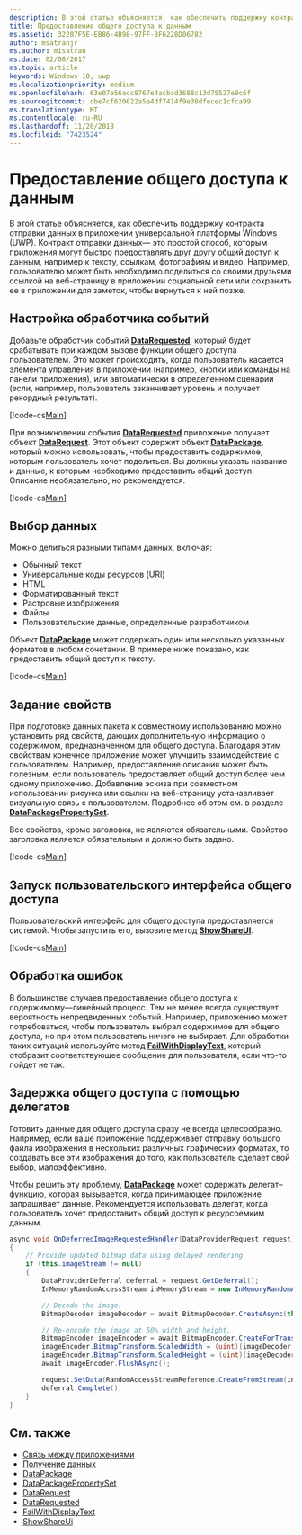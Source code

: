 ```yaml
---
description: В этой статье объясняется, как обеспечить поддержку контракта отправки данных в приложении универсальной платформы Windows (UWP).
title: Предоставление общего доступа к данным
ms.assetid: 32287F5E-EB86-4B98-97FF-8F6228D06782
author: msatranjr
ms.author: misatran
ms.date: 02/08/2017
ms.topic: article
keywords: Windows 10, uwp
ms.localizationpriority: medium
ms.openlocfilehash: 63e07e56acc8767e4acbad3688c13d75527e9c6f
ms.sourcegitcommit: cbe7cf620622a5e4df7414f9e38dfecec1cfca99
ms.translationtype: MT
ms.contentlocale: ru-RU
ms.lasthandoff: 11/20/2018
ms.locfileid: "7423524"
---
```

# <a name="share-data"></a>Предоставление общего доступа к данным


В этой статье объясняется, как обеспечить поддержку контракта отправки данных в приложении универсальной платформы Windows (UWP). Контракт отправки данных— это простой способ, которым приложения могут быстро предоставлять друг другу общий доступ к данным, например к тексту, ссылкам, фотографиям и видео. Например, пользователю может быть необходимо поделиться со своими друзьями ссылкой на веб-страницу в приложении социальной сети или сохранить ее в приложении для заметок, чтобы вернуться к ней позже.

## <a name="set-up-an-event-handler"></a>Настройка обработчика событий

Добавьте обработчик событий [**DataRequested**](https://msdn.microsoft.com/library/windows/apps/Windows.ApplicationModel.DataTransfer.DataTransferManager.DataRequested), который будет срабатывать при каждом вызове функции общего доступа пользователем. Это может происходить, когда пользователь касается элемента управления в приложении (например, кнопки или команды на панели приложения), или автоматически в определенном сценарии (если, например, пользователь заканчивает уровень и получает рекордный результат).

[!code-cs[Main](./code/share_data/cs/MainPage.xaml.cs#SnippetPrepareToShare)]

При возникновении события [**DataRequested**](https://msdn.microsoft.com/library/windows/apps/Windows.ApplicationModel.DataTransfer.DataTransferManager.DataRequested) приложение получает объект [**DataRequest**](https://msdn.microsoft.com/library/windows/apps/Windows.ApplicationModel.DataTransfer.DataRequest). Этот объект содержит объект [**DataPackage**](https://msdn.microsoft.com/library/windows/apps/Windows.ApplicationModel.DataTransfer.DataPackage), который можно использовать, чтобы предоставить содержимое, которым пользователь хочет поделиться. Вы должны указать название и данные, к которым необходимо предоставить общий доступ. Описание необязательно, но рекомендуется.

[!code-cs[Main](./code/share_data/cs/MainPage.xaml.cs#SnippetCreateRequest)]

## <a name="choose-data"></a>Выбор данных

Можно делиться разными типами данных, включая:

-   Обычный текст
-   Универсальные коды ресурсов (URI)
-   HTML
-   Форматированный текст
-   Растровые изображения
-   Файлы
-   Пользовательские данные, определенные разработчиком

Объект [**DataPackage**](https://msdn.microsoft.com/library/windows/apps/Windows.ApplicationModel.DataTransfer.DataPackage) может содержать один или несколько указанных форматов в любом сочетании. В примере ниже показано, как предоставить общий доступ к тексту.

[!code-cs[Main](./code/share_data/cs/MainPage.xaml.cs#SnippetSetContent)]

## <a name="set-properties"></a>Задание свойств

При подготовке данных пакета к совместному использованию можно установить ряд свойств, дающих дополнительную информацию о содержимом, предназначенном для общего доступа. Благодаря этим свойствам конечное приложение может улучшить взаимодействие с пользователем. Например, предоставление описания может быть полезным, если пользователь предоставляет общий доступ более чем одному приложению. Добавление эскиза при совместном использовании рисунка или ссылки на веб-страницу устанавливает визуальную связь с пользователем. Подробнее об этом см. в разделе [**DataPackagePropertySet**](https://msdn.microsoft.com/library/windows/apps/Windows.ApplicationModel.DataTransfer.DataPackagePropertySet).

Все свойства, кроме заголовка, не являются обязательными. Свойство заголовка является обязательным и должно быть задано.

[!code-cs[Main](./code/share_data/cs/MainPage.xaml.cs#SnippetSetProperties)]

## <a name="launch-the-share-ui"></a>Запуск пользовательского интерфейса общего доступа

Пользовательский интерфейс для общего доступа предоставляется системой. Чтобы запустить его, вызовите метод [**ShowShareUI**](https://msdn.microsoft.com/library/windows/apps/Windows.ApplicationModel.DataTransfer.DataTransferManager.ShowShareUI).

[!code-cs[Main](./code/share_data/cs/MainPage.xaml.cs#SnippetShowUI)]

## <a name="handle-errors"></a>Обработка ошибок

В большинстве случаев предоставление общего доступа к содержимому—линейный процесс. Тем не менее всегда существует вероятность непредвиденных событий. Например, приложению может потребоваться, чтобы пользователь выбрал содержимое для общего доступа, но при этом пользователь ничего не выбирает. Для обработки таких ситуаций используйте метод [**FailWithDisplayText**](https://msdn.microsoft.com/library/windows/apps/Windows.ApplicationModel.DataTransfer.DataRequest.FailWithDisplayText(System.String)), который отобразит соответствующее сообщение для пользователя, если что-то пойдет не так.

## <a name="delay-share-with-delegates"></a>Задержка общего доступа с помощью делегатов

Готовить данные для общего доступа сразу не всегда целесообразно. Например, если ваше приложение поддерживает отправку большого файла изображения в нескольких различных графических форматах, то создавать все эти изображения до того, как пользователь сделает свой выбор, малоэффективно.

Чтобы решить эту проблему, [**DataPackage**](https://msdn.microsoft.com/library/windows/apps/Windows.ApplicationModel.DataTransfer.DataPackage) может содержать делегат–функцию, которая вызывается, когда принимающее приложение запрашивает данные. Рекомендуется использовать делегат, когда пользователь хочет предоставить общий доступ к ресурсоемким данным.

<!-- For some reason, this snippet was inline in the WDCML topic. Suggest moving to VS project with rest of snippets. -->
```cs
async void OnDeferredImageRequestedHandler(DataProviderRequest request)
{
    // Provide updated bitmap data using delayed rendering
    if (this.imageStream != null)
    {
        DataProviderDeferral deferral = request.GetDeferral();
        InMemoryRandomAccessStream inMemoryStream = new InMemoryRandomAccessStream();

        // Decode the image.
        BitmapDecoder imageDecoder = await BitmapDecoder.CreateAsync(this.imageStream);

        // Re-encode the image at 50% width and height.
        BitmapEncoder imageEncoder = await BitmapEncoder.CreateForTranscodingAsync(inMemoryStream, imageDecoder);
        imageEncoder.BitmapTransform.ScaledWidth = (uint)(imageDecoder.OrientedPixelHeight * 0.5);
        imageEncoder.BitmapTransform.ScaledHeight = (uint)(imageDecoder.OrientedPixelHeight * 0.5);
        await imageEncoder.FlushAsync();

        request.SetData(RandomAccessStreamReference.CreateFromStream(inMemoryStream));
        deferral.Complete();
    }
}
```

## <a name="see-also"></a>См. также 

* [Связь между приложениями](index.md)
* [Получение данных](receive-data.md)
* [DataPackage](https://msdn.microsoft.com/library/windows/apps/windows.applicationmodel.datatransfer.datapackage.aspx)
* [DataPackagePropertySet](https://msdn.microsoft.com/library/windows/apps/windows.applicationmodel.datatransfer.datapackagepropertyset.aspx)
* [DataRequest](https://msdn.microsoft.com/library/windows/apps/windows.applicationmodel.datatransfer.datarequest.aspx)
* [DataRequested](https://msdn.microsoft.com/library/windows/apps/windows.applicationmodel.datatransfer.datatransfermanager.datarequested.aspx)
* [FailWithDisplayText](https://msdn.microsoft.com/library/windows/apps/windows.applicationmodel.datatransfer.datarequest.failwithdisplaytext.aspx)
* [ShowShareUi](https://msdn.microsoft.com/library/windows/apps/windows.applicationmodel.datatransfer.datatransfermanager.showshareui.aspx)
 

